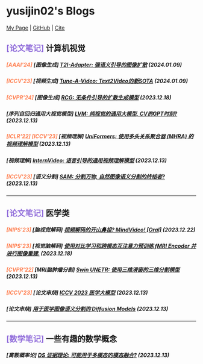# yusijin02's Blogs

<a href="https://yusijin02.github.io/">My Page</a> | <a href="https://github.com/yusijin02">GitHub</a> | <a href="cite.txt">Cite</a>

## <font color=MediumPurple>[论文笔记]</font> 计算机视觉

##### <font color=Coral>[AAAI'24]</font> [图像生成] <a href="https://yusijin02.github.io/notes-T2IAdapter/">T2I-Adapter: 强语义引导的图像扩散</a> (2024.01.09)

##### <font color=Coral>[ICCV'23]</font> [视频生成] <a href="https://yusijin02.github.io/notes-tuneavideo/">Tune-A-Video: Text2Video的新SOTA</a> (2024.01.09)

##### <font color=Coral>[CVPR'24]</font> [图像生成] <a href="https://yusijin02.github.io/notes-RCG/">RCG: 无条件引导的扩散生成模型</a> (2023.12.18)

##### [序列自回归通用大视觉模型] <a href="https://yusijin02.github.io/notes-LVM/">LVM: 纯视觉的通用大模型, CV的GPT时刻?</a> (2023.12.13)

##### <font color=Coral>[ICLR'22] [ICCV'23]</font> [视频理解] <a href="https://yusijin02.github.io/notes-Uniformers/">UniFormers: 使用多头关系聚合器 (MHRA) 的视频理解模型</a> (2023.12.13)

##### [视频理解] <a href="https://yusijin02.github.io/notes-InternVideo/">InternVideo: 语言引导的通用视频理解模型</a> (2023.12.13)

##### <font color=Coral>[ICCV'23]</font> [语义分割] <a href="https://yusijin02.github.io/notes-SAM/">SAM: 分割万物, 自然图像语义分割的终结者?</a> (2023.12.13)

---



## <font color=MediumPurple>[论文笔记]</font> 医学类

##### <font color=Coral>[NIPS'23]</font> [脑视觉解码] <a href="https://yusijin02.github.io/notes-MindVideo/">视频解码的开山鼻祖? MindVideo! [Oral]</a> (2023.12.22)

##### <font color=Coral>[NIPS'23]</font> [视觉脑解码] <a href="https://yusijin02.github.io/notes-vis_dec/">使用对比学习和跨模态互注意力预训练 fMRI Encoder 并进行图像重建.</a> (2023.12.18)

##### <font color=Coral>[CVPR'22]</font> [MRI脑肿瘤分割] <a href="https://yusijin02.github.io/notes-SwinUNETR/">Swin UNETR: 使用三维滑窗的三维分割模型</a> (2023.12.13)

##### <font color=Coral>[ICCV'23]</font> [论文串烧] <a href="https://yusijin02.github.io/notes-ICCV2023-large-medical-model/">ICCV 2023 医学大模型</a> (2023.12.13)

##### [论文串烧] <a href="https://yusijin02.github.io/notes-DMs-for-segmentation/">用于医学图像语义分割的 Diffusion Models</a> (2023.12.13)

---



## <font color=MediumPurple>[数学笔记]</font> 一些有趣的数学概念

##### [离散概率论] <a href="https://yusijin02.github.io/notes-DS-evidence-theory/">DS 证据理论: 可能用于多模态的模态融合?</a> (2023.12.13)
